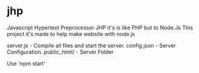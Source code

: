 # jhp
Javascript Hypertext Preprocessor
JHP it's is like PHP but to Node.Js
This project it's made to help make website with node.js

server.js - Compile all files and start the server.
config.json - Server Configuration.
public_html/ - Server Folder

Use 'npm start'


